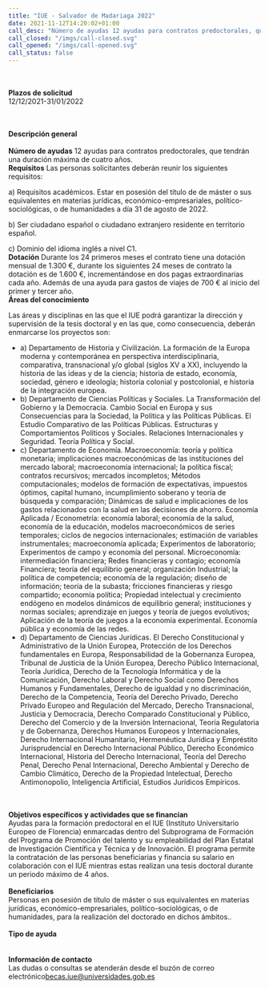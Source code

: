 ```yaml
---
title: "IUE - Salvador de Madariaga 2022"
date: 2021-11-12T14:20:02+01:00
call_desc: "Número de ayudas 12 ayudas para contratos predoctorales, que tendrán una duración máxima ..."
call_closed: "/imgs/call-closed.svg"
call_opened: "/imgs/call-opened.svg"
call_status: false
---
```

<br><br><b>Plazos de solicitud</b><br>
12/12/2021-31/01/2022       

<br><br><b>Descripción general</b><br>
<br><strong>N&uacute;mero de ayudas</strong>
12 ayudas para contratos predoctorales, que tendr&aacute;n una duraci&oacute;n m&aacute;xima de cuatro a&ntilde;os.
<br><strong>Requisitos</strong>
Las personas solicitantes deber&aacute;n reunir los siguientes requisitos:
<p class="ta-justify">a) Requisitos acad&eacute;micos. Estar en posesi&oacute;n del t&iacute;tulo de de m&aacute;ster o sus equivalentes en materias jur&iacute;dicas, econ&oacute;mico-empresariales, pol&iacute;tico-sociol&oacute;gicas, o de humanidades a d&iacute;a 31 de agosto de 2022.
<p class="ta-justify">b) Ser ciudadano espa&ntilde;ol o ciudadano extranjero residente en territorio espa&ntilde;ol.
<p class="ta-justify">c) Dominio del idioma ingl&eacute;s a nivel C1.
<br><strong>Dotaci&oacute;n</strong>
Durante los 24 primeros meses el contrato tiene una dotaci&oacute;n mensual de 1.300 &euro;, durante los siguientes 24 meses de contrato la dotaci&oacute;n es de 1.600 &euro;, increment&aacute;ndose en dos pagas extraordinarias cada a&ntilde;o. Adem&aacute;s de una ayuda para gastos de viajes de 700 &euro; al inicio del primer y tercer a&ntilde;o.
<br><strong>&Aacute;reas del conocimiento</strong>
<p class="ta-justify">Las &aacute;reas y disciplinas en las que el IUE podr&aacute; garantizar la direcci&oacute;n y supervisi&oacute;n de la tesis doctoral y en las que, como consecuencia, deber&aacute;n enmarcarse los proyectos son:
<ul>
<li>a) Departamento de Historia y Civilizaci&oacute;n. La formaci&oacute;n de la Europa moderna y contempor&aacute;nea en perspectiva interdisciplinaria, comparativa, transnacional y/o global (siglos XV a XX), incluyendo la historia de las ideas y de la ciencia; historia de estado, econom&iacute;a, sociedad, g&eacute;nero e ideolog&iacute;a; historia colonial y postcolonial, e historia de la integraci&oacute;n europea.
<li>b) Departamento de Ciencias Pol&iacute;ticas y Sociales. La Transformaci&oacute;n del Gobierno y la Democracia. Cambio Social en Europa y sus Consecuencias para la Sociedad, la Pol&iacute;tica y las Pol&iacute;ticas P&uacute;blicas. El Estudio Comparativo de las Pol&iacute;ticas P&uacute;blicas. Estructuras y Comportamientos Pol&iacute;ticos y Sociales. Relaciones Internacionales y Seguridad. Teor&iacute;a Pol&iacute;tica y Social.
<li>c) Departamento de Econom&iacute;a. Macroeconom&iacute;a: teor&iacute;a y pol&iacute;tica monetaria; implicaciones macroecon&oacute;micas de las instituciones del mercado laboral; macroeconom&iacute;a internacional; la pol&iacute;tica fiscal; contratos recursivos; mercados incompletos; M&eacute;todos computacionales; modelos de formaci&oacute;n de expectativas, impuestos &oacute;ptimos, capital humano, incumplimiento soberano y teor&iacute;a de b&uacute;squeda y comparaci&oacute;n; Din&aacute;micas de salud e implicaciones de los gastos relacionados con la salud en las decisiones de ahorro. Econom&iacute;a Aplicada / Econometr&iacute;a: econom&iacute;a laboral; econom&iacute;a de la salud, econom&iacute;a de la educaci&oacute;n, modelos macroecon&oacute;micos de series temporales; ciclos de negocios internacionales; estimaci&oacute;n de variables instrumentales; macroeconom&iacute;a aplicada; Experimentos de laboratorio; Experimentos de campo y econom&iacute;a del personal. Microeconom&iacute;a: intermediaci&oacute;n financiera; Redes financieras y contagio; econom&iacute;a Financiera; teor&iacute;a del equilibrio general; organizaci&oacute;n Industrial; la pol&iacute;tica de competencia; econom&iacute;a de la regulaci&oacute;n; dise&ntilde;o de informaci&oacute;n; teor&iacute;a de la subasta; fricciones financieras y riesgo compartido; econom&iacute;a pol&iacute;tica; Propiedad intelectual y crecimiento end&oacute;geno en modelos din&aacute;micos de equilibrio general; instituciones y normas sociales; aprendizaje en juegos y teor&iacute;a de juegos evolutivos; Aplicaci&oacute;n de la teor&iacute;a de juegos a la econom&iacute;a experimental. Econom&iacute;a p&uacute;blica y econom&iacute;a de las redes.
<li>d) Departamento de Ciencias Jur&iacute;dicas. El Derecho Constitucional y Administrativo de la Uni&oacute;n Europea, Protecci&oacute;n de los Derechos fundamentales en Europa, Responsabilidad de la Gobernanza Europea, Tribunal de Justicia de la Uni&oacute;n Europea, Derecho P&uacute;blico Internacional, Teor&iacute;a Jur&iacute;dica, Derecho de la Tecnolog&iacute;a Inform&aacute;tica y de la Comunicaci&oacute;n, Derecho Laboral y Derecho Social como Derechos Humanos y Fundamentales, Derecho de igualdad y no discriminaci&oacute;n, Derecho de la Competencia, Teor&iacute;a del Derecho Privado, Derecho Privado Europeo and Regulaci&oacute;n del Mercado, Derecho Transnacional, Justicia y Democracia, Derecho Comparado Constitucional y P&uacute;blico, Derecho del Comercio y de la Inversi&oacute;n Internacional, Teor&iacute;a Regulatoria y de Gobernanza, Derechos Humanos Europeos y Internacionales, Derecho Internacional Humanitario, Hermen&eacute;utica Jur&iacute;dica y Empr&eacute;stito Jurisprudencial en Derecho Internacional P&uacute;blico, Derecho Econ&oacute;mico Internacional, Historia del Derecho Internacional, Teor&iacute;a del Derecho Penal, Derecho Penal Internacional, Derecho Ambiental y Derecho de Cambio Clim&aacute;tico, Derecho de la Propiedad Intelectual, Derecho Antimonopolio, Inteligencia Artificial, Estudios Jur&iacute;dicos Emp&iacute;ricos.
</ul>
<br><br><b>Objetivos específicos y actividades que se financian</b><br>
<span>Ayudas para la formaci&oacute;n predoctoral en el IUE (Instituto Universitario Europeo de Florencia) enmarcadas dentro del Subprograma de Formaci&oacute;n del Programa de Promoci&oacute;n del talento y su empleabilidad del Plan Estatal de Investigaci&oacute;n Cient&iacute;fica y T&eacute;cnica y de Innovaci&oacute;n. El programa permite la contrataci&oacute;n de las personas beneficiarias y financia su salario en colaboraci&oacute;n con el IUE mientras estas realizan una tesis doctoral durante un periodo m&aacute;ximo de 4 a&ntilde;os.</span>
<br><br><b>Beneficiarios</b><br> 
Personas en posesión de título de máster o sus equivalentes en materias jurídicas, económico-empresariales, político-sociológicas, o de humanidades, para la realización del doctorado en dichos ámbitos..
<br><br><b>Tipo de ayuda</b><br> 
<br><br><b>Información de contacto</b><br> 
Las dudas o consultas se atenderán desde el buzón de correo electrónico<a href="becas.iue@universidades.gob.es">becas.iue@universidades.gob.es</a>